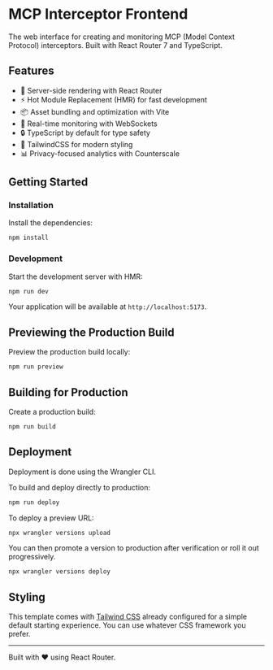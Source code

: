 # MCP Interceptor Frontend

The web interface for creating and monitoring MCP (Model Context Protocol) interceptors. Built with React Router 7 and TypeScript.

## Features

- 🚀 Server-side rendering with React Router
- ⚡️ Hot Module Replacement (HMR) for fast development
- 📦 Asset bundling and optimization with Vite
- 🔄 Real-time monitoring with WebSockets
- 🔒 TypeScript by default for type safety
- 🎉 TailwindCSS for modern styling
- 📊 Privacy-focused analytics with Counterscale

## Getting Started

### Installation

Install the dependencies:

```bash
npm install
```

### Development

Start the development server with HMR:

```bash
npm run dev
```

Your application will be available at `http://localhost:5173`.

## Previewing the Production Build

Preview the production build locally:

```bash
npm run preview
```

## Building for Production

Create a production build:

```bash
npm run build
```

## Deployment

Deployment is done using the Wrangler CLI.

To build and deploy directly to production:

```sh
npm run deploy
```

To deploy a preview URL:

```sh
npx wrangler versions upload
```

You can then promote a version to production after verification or roll it out progressively.

```sh
npx wrangler versions deploy
```

## Styling

This template comes with [Tailwind CSS](https://tailwindcss.com/) already configured for a simple default starting experience. You can use whatever CSS framework you prefer.

---

Built with ❤️ using React Router.
